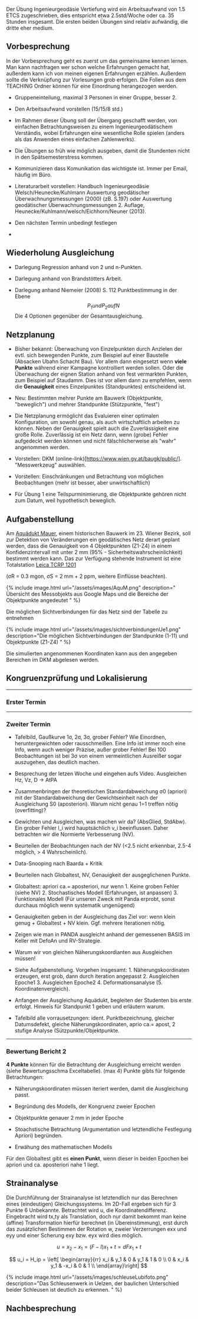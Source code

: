 Der Übung Ingenieurgeodäsie Vertiefung wird ein Arbeitsaufwand von 1.5 ETCS zugeschrieben, dies entspricht etwa 2.5std/Woche oder ca. 35 Stunden insgesamt. Die ersten beiden Übungen sind relativ aufwändig, die dritte eher medium.

## Vorbesprechung

In der Vorbesprechung geht es zuerst um das gemeinsame kennen lernen. Man kann nachfragen wer schon welche Erfahrungen gemacht hat, außerdem kann ich von meinen eigenen Erfahrungen erzählen. Außerdem sollte die Verknüpfung zur Vorlesungen grob erfolgen. Die Folien aus dem TEACHING Ordner können für eine Einordnung herangezogen werden.

* Gruppeneinteilung, maximal 3 Personen in einer Gruppe, besser 2.

* Den Arbeitsaufwand vorstellen (15/15/8 std.)

* Im Rahmen dieser Übung soll der Übergang geschafft werden, von einfachen Betrachtungsweisen zu einem Ingenieurgeodätischem Verständis, wobei Erfahrungen eine wesentliche Rolle spielen (anders als das Anwenden eines einfachen Zahlenwerks).

* Die Übungen so früh wie möglich ausgeben, damit die Stundenten nicht in den Spätsemesterstress kommen.

* Kommunizieren dass Komunikation das wichtigste ist. Immer per Email, häufig im Büro.

* Literaturarbeit vorstellen: Handbuch Ingenieurgeodäsie Welsch/Heunecke/Kuhlmann Auswertung geodätischer Überwachnungsmessungen (2000) (zB. S.197) oder Auswertung geodätischer Überwachnungsmessungen 2. Auflage, Heunecke/Kuhlmann/welsch/Eichhorn/Neuner (2013).

* Den nächsten Termin unbedingt festlegen

* 

## Wiederholung Ausgleichung

* Darlegung Regression anhand von 2 und n-Punkten.

* Darlegung anhand von Brandstötters Arbeit.

* Darlegung anhand Niemeier (2008) S. 112 Punktbestimmung in der Ebene $$ P_1 und P_2 auf N $$ Die 4 Optionen gegenüber der Gesamtausgleichung.

## Netzplanung

* Bisher bekannt: Überwachung von Einzelpunkten durch Anzielen der evtl. sich bewegenden Punkte, zum Beispiel auf einer Baustelle (Absacken Ubahn Schacht Bau). Vor allem dann eingesetzt wenn **viele Punkte** während einer Kampagne kontrolliert werden sollen. Oder die Überwachung der eignen Station anhand von fest vermarkten Punkten, zum Beispiel auf Staudamm. Dies ist vor allem dann zu empfehlen, wenn die **Genauigkeit** eines Einzelpunktes (Standpunktes) entscheidend ist.

* Neu: Bestimmten mehrer Punkte am Bauwerk (Objektpunkte, "beweglich") und mehrer Standpunkte (Stützpunkte, "fest")

* Die Netzplanung ermöglicht das Evaluieren einer optimalen Konfiguration, um sowohl genau, als auch wirtschaftlich arbeiten zu können. Neben der Genauigkeit spielt auch die Zuverlässigkeit eine große Rolle. Zuverlässig ist ein Netz dann, wenn (grobe) Fehler aufgedeckt werden können und nicht fälschlicherweise als "wahr" angenommen werden.

* Vorstellen: DKM (online-link)[https://www.wien.gv.at/baugk/public/]. "Messwerkzeug" auswählen.

* Vorstellen: Einschränkungen und Betrachtung von möglichen Beobachtungen (mehr ist besser, aber unwirtschaftlich)

* Für Übung 1 eine Teilspurminimierung, die Objektpunkte gehören nicht zum Datum, weil hypothetisch beweglich.

## Aufgabenstellung

Am [Aquädukt Mauer](https://www.google.de/maps/place/Aqu%C3%A4dukt+Mauer/@48.1467942,16.2804054,217a,35y,332.44h,42.2t/data=!3m1!1e3!4m5!3m4!1s0x476da7a0a0883c2f:0xe9f67ac66c54cf60!8m2!3d48.1483008!4d16.2795108?hl=de), einem historischen Bauwerk im 23. Wiener Bezirk, soll zur Detektion von Veränderungen ein geodätisches Netz derart geplant
werden, dass die Genauigkeit von 4 Objektpunkten (Z1-Z4) in einem Konfidenzintervall mit unter 2 mm (95% - Sicherheitswahrscheinlichkeit)
bestimmt werden kann. Das zur Verfügung stehende Instrument ist eine Totalstation [Leica TCRP 1201](http://www.kankou.co.jp/en/kumonos/downloads/Leica_TPS1200+.pdf)

(σR = 0.3 mgon, σS = 2 mm + 2 ppm, weitere Einflüsse beachten). 

{% include image.html url="/assets/images/AquM.png" description=" Übersicht des Messobjekts aus Google Maps und die Bereiche der Objektpunkte angedeutet
" %}

Die möglichen Sichtverbindungen für das Netz sind der Tabelle zu entnehmen

{% include image.html url="/assets/images/sichtverbindungenUe1.png" description="Die möglichen Sichtverbindungen der Standpunkte (1-11) und Objektpunkte (Z1-Z4)
" %}

Die simulierten angenommenen Koordinaten kann aus den angegeben Bereichen im DKM abgelesen werden.



## Kongruenzprüfung und Lokalisierung

---
### Erster Termin

---
### Zweiter Termin

* Tafelbild, Gaußkurve 1σ, 2σ, 3σ, grober Fehler? Wie Einordnen, heruntergewichten oder rausschmeißen. Eine Info ist immer noch eine Info, wenn auch weniger Präzise, außer grober Fehler! Bei 100 Beobachtungen ist bei 3σ von einem vermeintlichen Ausreißer sogar auszugehen, das deutlich machen.

* Besprechung der letzen Woche und eingehen aufs Video. Ausgleichen Hz, Vz, D -> AtPA

* Zusammenbringen der theoretischen Standardabweichung σ0 (apriori) mit der Standardabweichung der Gewichtseinheit nach der Ausgleichung S0 (aposteriori). Warum nicht genau 1=1 treffen nötig (overfitting)? 

* Gewichten und Ausgleichen, was machen wir da? (AbsGlied, StdAbw). Ein grober Fehler l_i wird hauptsächlich v_i beeinflussen. Daher betrachten wir die Normierte Verbesserung (NV).

* Beurteilen der Beobachtungen nach der NV (<2.5 nicht erkennbar, 2.5-4 möglich, > 4 Wahrscheinlich).

* Data-Snooping nach Baarda + Kritik

* Beurteilen nach Globaltest, NV, Genauigkeit der ausgeglichenen Punkte.

* Globaltest: apriori ca.= aposteriori, nur wenn 1. Keine groben Fehler (siehe NV) 2. Stochastisches Modell (Erfahrungen, ist anpassen) 3. Funktionales Modell (Für unseren Zweck mit Panda erprobt, sonst durchaus möglich wenn systematik ungenügend)

* Genauigkeiten geben in der Ausgleichung das Ziel vor: wenn klein genug + Globaltest + NV klein. Ggf. mehrere Iterationen nötig.

* Zeigen wie man in PANDA ausgleicht anhand der gemessenen BASIS im Keller mit DefoAn und RV-Strategie.

* Warum wir von gleichen Näherungskoordianten aus Ausgleichen müssen!

* Siehe Aufgabenstellung. Vorgehen insgesamt: 1. Näherungskoordinaten erzeugen, erst grob, dann durch iteration angepasst 2. Ausgleichen Epoche1 3. Ausgleichen Epoche2 4. Deformationsanalyse (5. Koordinatenvergleich). 

* Anfangen der Ausgleichung Aquädukt, begleiten der Studenten bis erste erfolgt. Hinweis für Standpunkt 1 geben und erläutern warum. 

* Tafelbild alle vorrausetzungen: ident. Punktbezeichnung, gleicher Datumsdefekt, gleiche Näherungskoordinaten, aprio ca.= apost, 2 stufige Analyse (Sützpunkte/Objektpunkte.


---
### Bewertung Bericht 2

**4 Punkte** können für die Betrachtung der Ausgleichung erreicht werden (siehe Bewertungsschma Exceltabelle). (max 4) Punkte gibts für folgende Betrachtungen:

* Näherungskoordinaten müssen iteriert werden, damit die Ausgleichung passt.

* Begründung des Modells, der Kongruenz zweier Epochen

* Objektpunkte genauer 2 mm in jeder Epoche

* Stoachstische Betrachtung (Argumentation und letztendliche Festlegung Apriori) begründen.

* Erwähung des mathematischen Modells

Für den Globaltest gibt es **einen Punkt**, wenn dieser in beiden Epochen bei apriori und ca. aposteriori nahe 1 liegt.

## Strainanalyse

Die Durchführung der Strainanalyse ist letztendlich nur das Berechnen eines (eindeutigen) Gleichungssystems. Im 2D-Fall ergeben sich für 3 Punkte 6 Unbekannte. Betrachtet wird u, die Koordinatendifferenz. Eingebracht wird tx,ty als Translation, doch nur damit bekommt man keine (affine) Transformation hierfür berechnet (in Übereinstimmung), erst durch das zusätzlichen Bestimmen der Rotation w, zweier Verzerrungen exx und eyy und einer Scherung exy bzw. eyx wird dies möglich.

$$
u = x_2 - x_1 = (F-I)x_1 + t = dFx_1 + t
$$

$$
u_i = H_ip = \left[ \begin{array}{rr}
x_i & y_1 & 0 & y_1 & 1 & 0 \\
0   & x_i & y_1 & -x_i & 0 & 1  \\
\end{array}\right]  
$$

{% include image.html url="/assets/images/schleuseLubifoto.png" description="Das Schleusenwerk in Uelzen, der baulichen Unterschied beider Schleusen ist deutlich zu erkennen.
" %}



## Nachbesprechung
